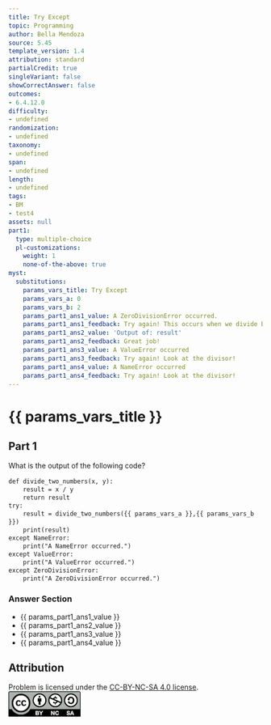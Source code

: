 ```yaml
---
title: Try Except
topic: Programming
author: Bella Mendoza
source: 5.45
template_version: 1.4
attribution: standard
partialCredit: true
singleVariant: false
showCorrectAnswer: false
outcomes:
- 6.4.12.0
difficulty:
- undefined
randomization:
- undefined
taxonomy:
- undefined
span:
- undefined
length:
- undefined
tags:
- BM
- test4
assets: null
part1:
  type: multiple-choice
  pl-customizations:
    weight: 1
    none-of-the-above: true
myst:
  substitutions:
    params_vars_title: Try Except
    params_vars_a: 0
    params_vars_b: 2
    params_part1_ans1_value: A ZeroDivisionError occurred.
    params_part1_ans1_feedback: Try again! This occurs when we divide by 0
    params_part1_ans2_value: 'Output of: result'
    params_part1_ans2_feedback: Great job!
    params_part1_ans3_value: A ValueError occurred
    params_part1_ans3_feedback: Try again! Look at the divisor!
    params_part1_ans4_value: A NameError occurred
    params_part1_ans4_feedback: Try again! Look at the divisor!
---
```

# {{ params_vars_title }}

## Part 1

What is the output of the following code?

```
def divide_two_numbers(x, y):
    result = x / y
    return result
try:
    result = divide_two_numbers({{ params_vars_a }},{{ params_vars_b }})
    print(result)
except NameError:
    print("A NameError occurred.")
except ValueError:
    print("A ValueError occurred.")
except ZeroDivisionError:
    print("A ZeroDivisionError occurred.")
```

### Answer Section

- {{ params_part1_ans1_value }}
- {{ params_part1_ans2_value }}
- {{ params_part1_ans3_value }}
- {{ params_part1_ans4_value }}

## Attribution

Problem is licensed under the [CC-BY-NC-SA 4.0 license](https://creativecommons.org/licenses/by-nc-sa/4.0/).<br> ![The Creative Commons 4.0 license requiring attribution-BY, non-commercial-NC, and share-alike-SA license.](https://raw.githubusercontent.com/firasm/bits/master/by-nc-sa.png)